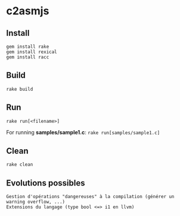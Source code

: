 # c2asmjs

## Install

    gem install rake
    gem install rexical
    gem install racc

## Build

    rake build
    
## Run

    rake run[<filename>]
    
For running **samples/sample1.c**: `rake run[samples/sample1.c]`

## Clean

    rake clean
    
## Evolutions possibles
    Gestion d'opérations "dangereuses" à la compilation (générer un warning overflow, ...)
    Extensions du langage (type bool <=> i1 en llvm)
    
    
    